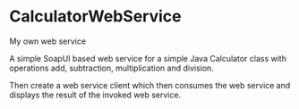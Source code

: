 # CalculatorWebService

My own web service

A simple SoapUI based web service for a simple Java Calculator class with operations add, subtraction, multiplication and division.  

Then create a web service client which then consumes the web service and displays the result of the invoked web service.

